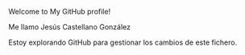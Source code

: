 Welcome to My GitHub profile!

Me llamo Jesús Castellano González

Estoy explorando GitHub para gestionar los cambios de este fichero.
